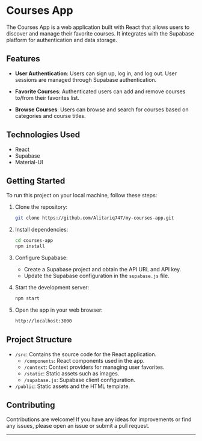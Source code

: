 

# Courses App

The Courses App is a web application built with React that allows users to discover and manage their favorite courses. It integrates with the Supabase platform for authentication and data storage.

## Features

- **User Authentication**: Users can sign up, log in, and log out. User sessions are managed through Supabase authentication.

- **Favorite Courses**: Authenticated users can add and remove courses to/from their favorites list.

- **Browse Courses**: Users can browse and search for courses based on categories and course titles.

## Technologies Used

- React
- Supabase
- Material-UI

## Getting Started

To run this project on your local machine, follow these steps:

1. Clone the repository:

   ```bash
   git clone https://github.com/Alitariq747/my-courses-app.git
   ```

2. Install dependencies:

   ```bash
   cd courses-app
   npm install
   ```

3. Configure Supabase:

   - Create a Supabase project and obtain the API URL and API key.
   - Update the Supabase configuration in the `supabase.js` file.

4. Start the development server:

   ```bash
   npm start
   ```

5. Open the app in your web browser:

   ```bash
   http://localhost:3000
   ```

## Project Structure

- `/src`: Contains the source code for the React application.
  - `/components`: React components used in the app.
  - `/context`: Context providers for managing user favorites.
  - `/static`: Static assets such as images.
  - `/supabase.js`: Supabase client configuration.
- `/public`: Static assets and the HTML template.

## Contributing

Contributions are welcome! If you have any ideas for improvements or find any issues, please open an issue or submit a pull request.


---

